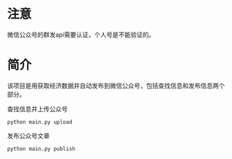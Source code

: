 # 注意
微信公众号的群发api需要认证，个人号是不能验证的。

# 简介
该项目是用获取经济数据并自动发布到微信公众号，包括查找信息和发布信息两个部分。

查找信息并上传公众号
```shell
python main.py upload
```

发布公众号文章
```shell
python main.py publish
```
